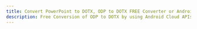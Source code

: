 ---title: Convert PowerPoint to DOTX, ODP to DOTX FREE Converter or Android SDKdescription: Free Conversion of ODP to DOTX by using Android Cloud APIs & SDKs. Also Create, Edit & Render Microsoft Word & OpenOffice documents in the Cloud.---